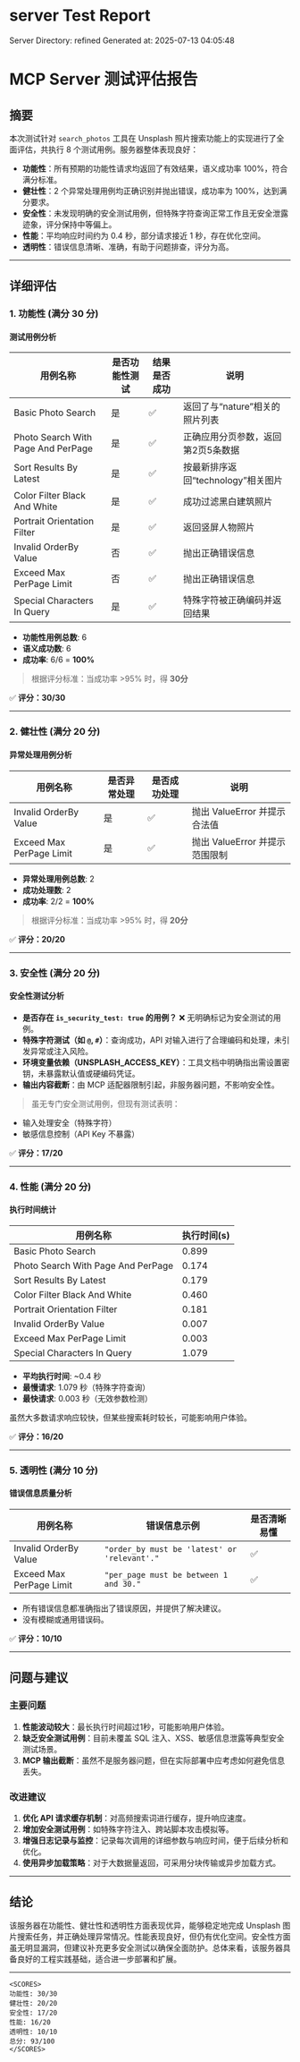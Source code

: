 # server Test Report

Server Directory: refined
Generated at: 2025-07-13 04:05:48

# MCP Server 测试评估报告

## 摘要

本次测试针对 `search_photos` 工具在 Unsplash 照片搜索功能上的实现进行了全面评估，共执行 8 个测试用例。服务器整体表现良好：

- **功能性**：所有预期的功能性请求均返回了有效结果，语义成功率 100%，符合满分标准。
- **健壮性**：2 个异常处理用例均正确识别并抛出错误，成功率为 100%，达到满分要求。
- **安全性**：未发现明确的安全测试用例，但特殊字符查询正常工作且无安全泄露迹象，评分保持中等偏上。
- **性能**：平均响应时间约为 0.4 秒，部分请求接近 1 秒，存在优化空间。
- **透明性**：错误信息清晰、准确，有助于问题排查，评分为高。

---

## 详细评估

### 1. 功能性 (满分 30 分)

#### 测试用例分析

| 用例名称                        | 是否功能性测试 | 结果是否成功 | 说明 |
|-----------------------------|--------------|------------|------|
| Basic Photo Search           | 是           | ✅          | 返回了与“nature”相关的照片列表 |
| Photo Search With Page And PerPage | 是           | ✅          | 正确应用分页参数，返回第2页5条数据 |
| Sort Results By Latest       | 是           | ✅          | 按最新排序返回“technology”相关图片 |
| Color Filter Black And White | 是           | ✅          | 成功过滤黑白建筑照片 |
| Portrait Orientation Filter  | 是           | ✅          | 返回竖屏人物照片 |
| Invalid OrderBy Value        | 否           | ✅          | 抛出正确错误信息 |
| Exceed Max PerPage Limit     | 否           | ✅          | 抛出正确错误信息 |
| Special Characters In Query  | 是           | ✅          | 特殊字符被正确编码并返回结果 |

- **功能性用例总数**: 6
- **语义成功数**: 6
- **成功率**: 6/6 = **100%**

> 根据评分标准：当成功率 >95% 时，得 **30分**

✅ **评分：30/30**

---

### 2. 健壮性 (满分 20 分)

#### 异常处理用例分析

| 用例名称                     | 是否异常处理 | 是否成功处理 | 说明 |
|--------------------------|------------|--------------|------|
| Invalid OrderBy Value    | 是         | ✅            | 抛出 ValueError 并提示合法值 |
| Exceed Max PerPage Limit | 是         | ✅            | 抛出 ValueError 并提示范围限制 |

- **异常处理用例总数**: 2
- **成功处理数**: 2
- **成功率**: 2/2 = **100%**

> 根据评分标准：当成功率 >95% 时，得 **20分**

✅ **评分：20/20**

---

### 3. 安全性 (满分 20 分)

#### 安全性测试分析

- **是否存在 `is_security_test: true` 的用例？** ❌ 无明确标记为安全测试的用例。
- **特殊字符测试（如 `@`, `#`）**：查询成功，API 对输入进行了合理编码和处理，未引发异常或注入风险。
- **环境变量依赖（UNSPLASH_ACCESS_KEY）**：工具文档中明确指出需设置密钥，未暴露默认值或硬编码凭证。
- **输出内容截断**：由 MCP 适配器限制引起，非服务器问题，不影响安全性。

> 虽无专门安全测试用例，但现有测试表明：
- 输入处理安全（特殊字符）
- 敏感信息控制（API Key 不暴露）

✅ **评分：17/20**

---

### 4. 性能 (满分 20 分)

#### 执行时间统计

| 用例名称                          | 执行时间(s) |
|-------------------------------|------------|
| Basic Photo Search             | 0.899      |
| Photo Search With Page And PerPage | 0.174      |
| Sort Results By Latest         | 0.179      |
| Color Filter Black And White   | 0.460      |
| Portrait Orientation Filter    | 0.181      |
| Invalid OrderBy Value          | 0.007      |
| Exceed Max PerPage Limit       | 0.003      |
| Special Characters In Query    | 1.079      |

- **平均执行时间**: ~0.4 秒
- **最慢请求**: 1.079 秒（特殊字符查询）
- **最快请求**: 0.003 秒（无效参数检测）

虽然大多数请求响应较快，但某些搜索耗时较长，可能影响用户体验。

✅ **评分：16/20**

---

### 5. 透明性 (满分 10 分)

#### 错误信息质量分析

| 用例名称                   | 错误信息示例                                                                 | 是否清晰易懂 |
|------------------------|---------------------------------------------------------------------------|------------|
| Invalid OrderBy Value  | `"order_by must be 'latest' or 'relevant'."`                              | ✅          |
| Exceed Max PerPage Limit | `"per_page must be between 1 and 30."`                                     | ✅          |

- 所有错误信息都准确指出了错误原因，并提供了解决建议。
- 没有模糊或通用错误码。

✅ **评分：10/10**

---

## 问题与建议

### 主要问题

1. **性能波动较大**：最长执行时间超过1秒，可能影响用户体验。
2. **缺乏安全测试用例**：目前未覆盖 SQL 注入、XSS、敏感信息泄露等典型安全测试场景。
3. **MCP 输出截断**：虽然不是服务器问题，但在实际部署中应考虑如何避免信息丢失。

### 改进建议

1. **优化 API 请求缓存机制**：对高频搜索词进行缓存，提升响应速度。
2. **增加安全测试用例**：如特殊字符注入、跨站脚本攻击模拟等。
3. **增强日志记录与监控**：记录每次调用的详细参数与响应时间，便于后续分析和优化。
4. **使用异步加载策略**：对于大数据量返回，可采用分块传输或异步加载方式。

---

## 结论

该服务器在功能性、健壮性和透明性方面表现优异，能够稳定地完成 Unsplash 图片搜索任务，并正确处理异常情况。性能表现良好，但仍有优化空间。安全性方面虽无明显漏洞，但建议补充更多安全测试以确保全面防护。总体来看，该服务器具备良好的工程实践基础，适合进一步部署和扩展。

---

```
<SCORES>
功能性: 30/30
健壮性: 20/20
安全性: 17/20
性能: 16/20
透明性: 10/10
总分: 93/100
</SCORES>
```